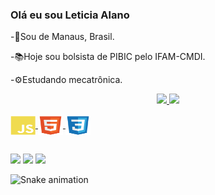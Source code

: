 ### Olá eu sou Leticia Alano

-📍Sou de Manaus, Brasil.

-📚Hoje sou bolsista de PIBIC pelo IFAM-CMDI.

-⚙️Estudando mecatrônica.



<div align="center">
<a href="https://github.com/yLeticia">
<img height="180em" src="https://github-readme-stats.vercel.app/api?username=yLeticia&show_icons=true&theme=dracula&include_all_commits=true&count_private=true"/>
<img height="180em" src="https://github-readme-stats.vercel.app/api/top-langs/?username=yLeticia&layout=compact&langs_count=7&theme=dracula"/>
</div>
<div style="display: inline_block"><br>
<img align="center" alt="Dev-Js" height="30" width="40" src="https://raw.githubusercontent.com/devicons/devicon/master/icons/javascript/javascript-plain.svg">
<img align="center" alt="Dev-HTML" height="30" width="40" src="https://raw.githubusercontent.com/devicons/devicon/master/icons/html5/html5-original.svg">
<img align="center" alt="Dev-CSS" height="30" width="40" src="https://raw.githubusercontent.com/devicons/devicon/master/icons/css3/css3-original.svg">
</div>
  
##

<div>                                                                           
<a href="https://www.instagram.com/leticia_alano_/" target="_blank"><img src="https://img.shields.io/badge/-Instagram-%23E4405F?style=for-the-badge&logo=instagram&logoColor-white"
target="_blank"></a>                                                                      
<a href = "mailto:leticiaalano123@gmail.com"><img src="https://img.shields.io/badge/-Gmail-%23333?style=for-the-badge&logo=gmail&logoColor=white" target="_blank"></a>
<a href="https://www.linkedin.com/in/leticia-alano-de-queiroz-75309b2b0/" target="_blank"><img src="https://img.shields.io/badge/-LinkedIn-%230077B5?style=for-the-badge&logo=linkedin&logoColor=white" target"_blank"></a>

  
![Snake animation](https://github.com/yLeticia/Leticia-Alano/blob/output/github-contribution-grid-snake.svg)
</div>

